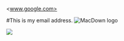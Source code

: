 <www.google.com>

#This is my email address.
![MacDown logo](http://d.pr/i/10UGP+)

![](/templates/Tariq.jpg)
